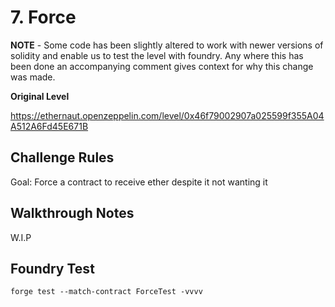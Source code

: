 # 7. Force

**NOTE** - Some code has been slightly altered to work with newer versions of solidity and enable us to test the level with foundry. Any where this has been done an accompanying comment gives context for why this change was made. 

**Original Level**

https://ethernaut.openzeppelin.com/level/0x46f79002907a025599f355A04A512A6Fd45E671B

## Challenge Rules

Goal: Force a contract to receive ether despite it not wanting it

## Walkthrough Notes

W.I.P

## Foundry Test

```
forge test --match-contract ForceTest -vvvv
```